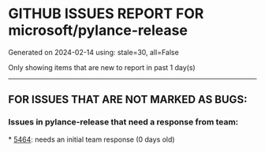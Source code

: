 
# GITHUB ISSUES REPORT FOR microsoft/pylance-release


Generated on 2024-02-14 using: stale=30, all=False


Only showing items that are new to report in past 1 day(s)


---

## FOR ISSUES THAT ARE NOT MARKED AS BUGS:


### Issues in pylance-release that need a response from team:


\* [5464](https://github.com/microsoft/pylance-release/issues/5464 "Autocomplete for function definition using a TypeAlias is broken "): needs an initial team response (0 days old)
